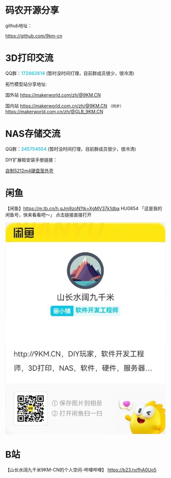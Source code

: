 
# 码农开源分享

github地址：

<https://github.com/9km-cn>

# 3D打印交流

QQ群：<b style="color:#3ec1d3">172662614</b>   (暂时没时间打理，目前群成员很少，很冷清)

拓竹模型站分享地址:

国外站 <https://makerworld.com/zh/@9KM.CN>

国内站 <https://makerworld.com.cn/zh/@9KM.CN>   `（同步）` <https://makerworld.com.cn/zh/@GLB_9KM.CN>

# NAS存储交流

QQ群：<b style="color:#3ec1d3">245754554</b>   (暂时没时间打理，目前群成员很少，很冷清)

DIY扩展柜安装手册链接：

[自制5212m4硬盘笼外壳](https://github.com/9km-cn/diy_docs/releases/download/0.1/5212m4_diy_case_setup.pdf)


# 闲鱼

【闲鱼】https://m.tb.cn/h.gJm9zoN?tk=XgMV37k1dba HU0854 「这是我的闲鱼号，快来看看吧～」
点击链接直接打开

![闲鱼](./docs/imgs/xian_yu_9km.cn.jpg)


# B站

【山长水阔九千米9KM-CN的个人空间-哔哩哔哩】 https://b23.tv/fhA0Uo5
